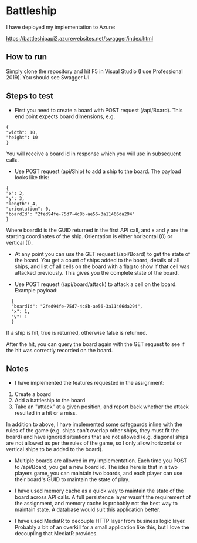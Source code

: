 # Battleship

I have deployed my implementation to Azure:

https://battleshipapi2.azurewebsites.net/swagger/index.html

## How to run

Simply clone the repository and hit F5 in Visual Studio (I use Professional 2019). You should see Swagger UI.

## Steps to test

- First you need to create a board with POST request (/api/Board). This end point expects board dimensions, e.g.

```
{
"width": 10,
"height": 10
}
```

You will receive a board id in response which you will use in subsequent calls.

- Use POST request (api/Ship) to add a ship to the board. The payload looks like this:

```
{
"x": 2,
"y": 3,
"length": 4,
"orientation": 0,
"boardId": "2fed94fe-75d7-4c8b-ae56-3a11466da294"
}
```

Where boardId is the GUID returned in the first API call, and x and y are the starting coordinates of the ship. Orientation is either horizontal (0) or vertical (1).

- At any point you can use the GET request (/api/Board) to get the state of the board. You get a count of ships added to the board, details of all ships, and list of all cells on the board with a flag to show if that cell was attacked previously. This gives you the complete state of the board.

- Use POST request (/api/board/attack) to attack a cell on the board. Example payload:

```
  {
  "boardId": "2fed94fe-75d7-4c8b-ae56-3a11466da294",
  "x": 1,
  "y": 1
  }
```

If a ship is hit, true is returned, otherwise false is returned.

After the hit, you can query the board again with the GET request to see if the hit was correctly recorded on the board.

## Notes

- I have implemented the features requested in the assignment:

1. Create a board
2. Add a battleship to the board
3. Take an "attack" at a given position, and report back whether the attack resulted in a hit or a miss.

In addition to above, I have implemented some safegaurds inline with the rules of the game (e.g. ships can't overlap other ships, they must fit the board) and have ignored situations that are not allowed (e.g. diagonal ships are not allowed as per the rules of the game, so I only allow horizontal or vertical ships to be added to the board).

- Multiple boards are allowed in my implementation. Each time you POST to /api/Board, you get a new board id. The idea here is that in a two players game, you can maintain two boards, and each player can use their board's GUID to maintain the state of play.

- I have used memory cache as a quick way to maintain the state of the board across API calls. A full persistence layer wasn't the requirement of the assignment, and memory cache is probably not the best way to maintain state. A database would suit this application better.

- I have used MediatR to decouple HTTP layer from business logic layer. Probably a bit of an overkill for a small application like this, but I love the decoupling that MediatR provides.
